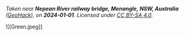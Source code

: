 *Taken near **Nepean River railway bridge, Menangle, NSW, Australia** ([GeoHack](https://geohack.toolforge.org/geohack.php?pagename=Nepean_River_railway_bridge,_Menangle&params=34.118033_S_150.743615_E_type:landmark_region:AU-NSW)), on **2024-01-01**. Licensed under [CC BY-SA 4.0](http://creativecommons.org/licenses/by-sa/4.0/).*

![[Green.jpeg]]